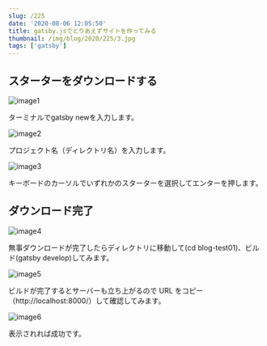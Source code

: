 ```yaml
---
slug: /225
date: '2020-08-06 12:05:50'
title: gatsby.jsでとりあえずサイトを作ってみる
thumbnail: /img/blog/2020/225/3.jpg
tags: ['gatsby']
---
```

## スターターをダウンロードする

![image1](../../../../images/2020/08/image-5.png)

ターミナルでgatsby newを入力します。

![image2](../../../../images/2020/08/image-6.png)

プロジェクト名（ディレクトリ名）を入力します。

![image3](../../../../images/2020/08/image-7.png)

キーボードのカーソルでいずれかのスターターを選択してエンターを押します。

## ダウンロード完了

![image4](../../../../images/2020/08/image-1.png)

無事ダウンロードが完了したらディレクトリに移動して(cd blog-test01)、ビルド(gatsby develop)してみます。

![image5](../../../../images/2020/08/image-2.png)

ビルドが完了するとサーバーも立ち上がるので URL をコピー（http\://localhost:8000/）して確認してみます。

![image6](../../../../images/2020/08/image-3.png)

表示されれば成功です。
